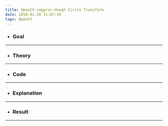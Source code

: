```yaml
---
title: OpenCV-imgproc-Hough Circle Transform
date: 2018-01-28 11:07:59
tags: OpenCV
---
```

- ### Goal

---
- ### Theory

---
- ### Code

---
- ### Explanation

---
- ### Result

---

